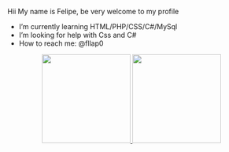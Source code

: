 Hii
My name is Felipe, be very welcome to my profile
- I’m currently learning HTML/PHP/CSS/C#/MySql
- I’m looking for help with Css and C#
- How to reach me: @fllap0
<!---
Fllap/Fllap is a ✨ special ✨ repository because its `README.md` (this file) appears on your GitHub profile.
You can click the Preview link to take a look at your changes.
--->
<div align="center">
  <a href="https://github.com/Fllap">
  <img height="180em" src="https://github-readme-stats.vercel.app/api?username=Fllap1&show_icons=true&theme=dracula&include_all_commits=true&count_private=true"/>
  <img height="180em" src="https://github-readme-stats.vercel.app/api/top-langs/?username=mathzsilva1&layout=compact&langs_count=7&theme=dracula"/>
</div>
